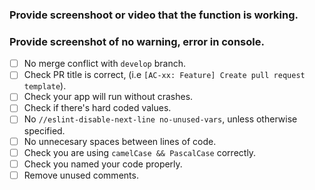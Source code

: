 ### Provide screenshoot or video that the function is working.

### Provide screenshot of no warning, error in console.

- [ ] No merge conflict with `develop` branch.
- [ ] Check PR title is correct, (i.e `[AC-xx: Feature] Create pull request template`).
- [ ] Check your app will run without crashes.
- [ ] Check if there's hard coded values.
- [ ] No `//eslint-disable-next-line no-unused-vars`, unless otherwise specified.
- [ ] No unnecesary spaces between lines of code.
- [ ] Check you are using `camelCase && PascalCase` correctly.
- [ ] Check you named your code properly.
- [ ] Remove unused comments.
